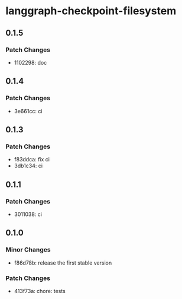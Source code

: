 # langgraph-checkpoint-filesystem

## 0.1.5

### Patch Changes

- 1102298: doc

## 0.1.4

### Patch Changes

- 3e661cc: ci

## 0.1.3

### Patch Changes

- f83ddca: fix ci
- 3db1c34: ci

## 0.1.1

### Patch Changes

- 3011038: ci

## 0.1.0

### Minor Changes

- f86d78b: release the first stable version

### Patch Changes

- 413f73a: chore: tests
